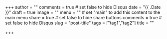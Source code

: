 +++
author = ""
comments = true	# set false to hide Disqus
date = "{{ .Date }}"
draft = true
image = ""
menu = ""		# set "main" to add this content to the main menu
share = true	# set false to hide share buttons
comments = true	# set false to hide Disqus
slug = "post-title"
tags = ["tag1","tag2"]
title = ""

+++

